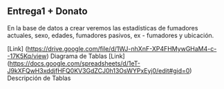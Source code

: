 ## Entrega1 + **Donato**

En la base de datos a crear veremos las estadísticas de fumadores actuales, sexo, edades, fumadores pasivos, ex - fumadores y ubicación.

[Link] (https://drive.google.com/file/d/1WJ-nhXnF-XP4FHMywGHaM4-c--17K5Kq/view) Diagrama de Tablas
[Link] (https://docs.google.com/spreadsheets/d/1eT-J9kXFQwH3xddjfHFQ0KV3GdZCJ0h13OsWYPxEyj0/edit#gid=0) Descripción de Tablas

